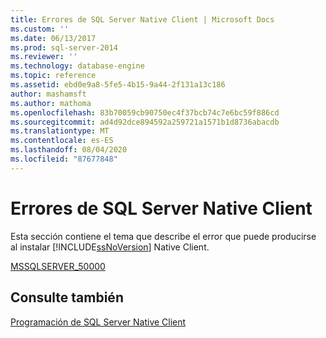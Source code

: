 ```yaml
---
title: Errores de SQL Server Native Client | Microsoft Docs
ms.custom: ''
ms.date: 06/13/2017
ms.prod: sql-server-2014
ms.reviewer: ''
ms.technology: database-engine
ms.topic: reference
ms.assetid: ebd0e9a8-5fe5-4b15-9a44-2f131a13c186
author: mashamsft
ms.author: mathoma
ms.openlocfilehash: 83b70059cb90750ec4f37bcb74c7e6bc59f886cd
ms.sourcegitcommit: ad4d92dce894592a259721a1571b1d8736abacdb
ms.translationtype: MT
ms.contentlocale: es-ES
ms.lasthandoff: 08/04/2020
ms.locfileid: "87677848"
---
```

# <a name="sql-server-native-client-errors"></a>Errores de SQL Server Native Client
  Esta sección contiene el tema que describe el error que puede producirse al instalar [!INCLUDE[ssNoVersion](../../includes/ssnoversion-md.md)] Native Client.  
  
 [MSSQLSERVER_50000](../../relational-databases/errors-events/sql-server-native-client-error-mssqlserver-50000.md)  
  
## <a name="see-also"></a>Consulte también  
 [Programación de SQL Server Native Client](../../relational-databases/native-client/sql-server-native-client-programming.md)  
  
  
